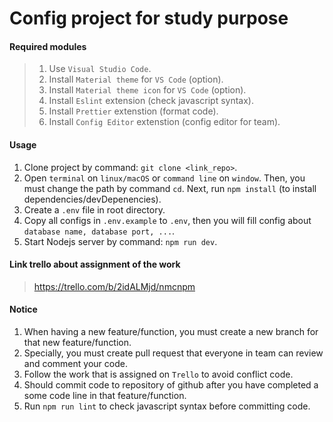 # Config project for study purpose

#### Required modules
> 1. Use `Visual Studio Code`.
> 2. Install `Material theme` for `VS Code` (option).
> 3. Install `Material theme icon` for `VS Code` (option).
> 4. Install `Eslint` extension (check javascript syntax).
> 5. Install `Prettier` extenstion (format code).
> 6. Install `Config Editor` extenstion (config editor for team).

#### Usage
1. Clone project by command: `git clone <link_repo>`.
2. Open `terminal` on `linux/macOS` or `command line` on `window`.
   Then, you must change the path by command `cd`.
   Next, run `npm install` (to install dependencies/devDepenencies).
3. Create a `.env` file in root directory.
4. Copy all configs in `.env.example` to `.env`, then you will fill config about `database name, database port, ...`.
5. Start Nodejs server by command: `npm run dev`.

#### Link trello about assignment of the work
> https://trello.com/b/2idALMjd/nmcnpm

#### Notice
1. When having a new feature/function, you must create a new branch for that new feature/function.
2. Specially, you must create pull request that everyone in team can review and comment your code.
3. Follow the work that is assigned on `Trello` to avoid conflict code.
4. Should commit code to repository of github after you have completed a some code line in that feature/function.
5. Run `npm run lint` to check javascript syntax before committing code.
